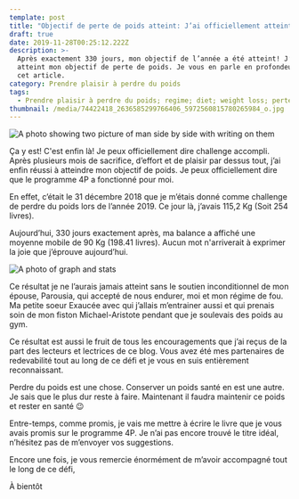 ```yaml
---
template: post
title: "Objectif de perte de poids atteint: J’ai officiellement atteint la barre de 90\_Kg!"
draft: true
date: 2019-11-28T00:25:12.222Z
description: >-
  Après exactement 330 jours, mon objectif de l’année a été atteint! J’ai enfin
  atteint mon objectif de perte de poids. Je vous en parle en profondeur dans
  cet article.
category: Prendre plaisir à perdre du poids
tags:
  - Prendre plaisir à perdre du poids; regime; diet; weight loss; perte de poids
thumbnail: /media/74422418_2636585299766406_5972560815780265984_o.jpg
---
```



![A photo showing two picture of man side by side with writing on them](/media/74422418_2636585299766406_5972560815780265984_o.jpg "Comparaison de mes poids entre le 14 Avril 2019 et 27 Novembre 2019")

Ça y est! C'est enfin là! Je peux officiellement dire challenge accompli. Après plusieurs mois de sacrifice, d’effort et de plaisir par dessus tout, j’ai enfin réussi à atteindre mon objectif de poids. Je peux officiellement dire que le programme 4P a fonctionné pour moi.

En effet, c’était le 31 décembre 2018 que je m’étais donné comme challenge de perdre du poids lors de l’année 2019. Ce jour là, j’avais 115,2 Kg (Soit 254 livres). 

Aujourd’hui, 330 jours exactement après, ma balance a affiché une moyenne mobile de 90 Kg (198.41 livres). Aucun mot n'arriverait à exprimer la joie que j’éprouve aujourd’hui.

![A photo of graph and stats](/media/76900186_2636585296433073_5674154004246953984_o.jpg "Mon poids aujourd'hui")

Ce résultat je ne l’aurais jamais atteint sans le soutien inconditionnel de mon épouse, Parousia, qui accepté de nous endurer, moi et mon régime de fou. Ma petite soeur Exaucée avec qui j’allais m’entrainer aussi et qui prenais soin de mon fiston Michael-Aristote pendant que je soulevais des poids au gym. 

Ce résultat est aussi le fruit de tous les encouragements que j’ai reçus de la part des lecteurs et lectrices de ce blog. Vous avez été mes partenaires de redevabilité tout au long de ce défi et je vous en suis entièrement reconnaissant. 

Perdre du poids est une chose. Conserver un poids santé en est une autre. Je sais que le plus dur reste à faire. Maintenant il faudra maintenir ce poids et rester en santé 😉

Entre-temps, comme promis, je vais me mettre à écrire le livre que je vous avais promis sur le programme 4P. Je n’ai pas encore trouvé le titre idéal, n’hésitez pas de m’envoyer vos suggestions. 

Encore une fois, je vous remercie énormément de m’avoir accompagné tout le long de ce défi,

À bientôt
